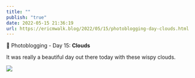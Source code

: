 ```yaml
---
title: ""
publish: "true"
date: 2022-05-15 21:36:19
url: https://ericmwalk.blog/2022/05/15/photoblogging-day-clouds.html
---
```

📸 Photoblogging - Day 15: **Clouds**

It was really a beautiful day out there today with these wispy clouds.

![](https://ericmwalk.blog/uploads/2022/5a5540c272.jpg)